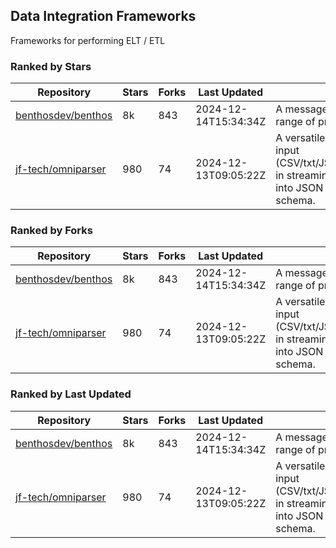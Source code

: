 ## Data Integration Frameworks

Frameworks for performing ELT / ETL

### Ranked by Stars

| Repository | Stars | Forks | Last Updated | Description | 
|------------|-------|-------|--------------|-------------|
| [benthosdev/benthos](https://github.com/benthosdev/benthos) | 8k | 843 | 2024-12-14T15:34:34Z |  A message streaming bridge between a range of protocols. |
| [jf-tech/omniparser](https://github.com/jf-tech/omniparser) | 980 | 74 | 2024-12-13T09:05:22Z |  A versatile ETL library that parses text input (CSV/txt/JSON/XML/EDI/X12/EDIFACT/etc) in streaming fashion and transforms data into JSON output using data-driven schema. |

### Ranked by Forks

| Repository | Stars | Forks | Last Updated | Description | 
|------------|-------|-------|--------------|-------------|
| [benthosdev/benthos](https://github.com/benthosdev/benthos) | 8k | 843 | 2024-12-14T15:34:34Z |  A message streaming bridge between a range of protocols. |
| [jf-tech/omniparser](https://github.com/jf-tech/omniparser) | 980 | 74 | 2024-12-13T09:05:22Z |  A versatile ETL library that parses text input (CSV/txt/JSON/XML/EDI/X12/EDIFACT/etc) in streaming fashion and transforms data into JSON output using data-driven schema. |

### Ranked by Last Updated

| Repository | Stars | Forks | Last Updated | Description | 
|------------|-------|-------|--------------|-------------|
| [benthosdev/benthos](https://github.com/benthosdev/benthos) | 8k | 843 | 2024-12-14T15:34:34Z |  A message streaming bridge between a range of protocols. |
| [jf-tech/omniparser](https://github.com/jf-tech/omniparser) | 980 | 74 | 2024-12-13T09:05:22Z |  A versatile ETL library that parses text input (CSV/txt/JSON/XML/EDI/X12/EDIFACT/etc) in streaming fashion and transforms data into JSON output using data-driven schema. |


